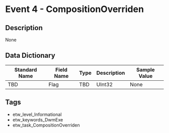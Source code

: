 # Event 4 - CompositionOverriden

## Description
None

## Data Dictionary
|Standard Name|Field Name|Type|Description|Sample Value|
|---|---|---|---|---|
|TBD|Flag|TBD|UInt32|None|None|

## Tags
* etw_level_Informational
* etw_keywords_DwmExe
* etw_task_CompositionOverriden